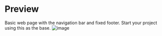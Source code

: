 # Preview
Basic web page with the navigation bar and fixed footer. Start your project using this as the base.
![image](https://github.com/MithunWijayasiri/StartPage-HeaderFooter-Only/assets/104470671/f5aedaea-a456-4313-8b89-b75a75f44a06)
